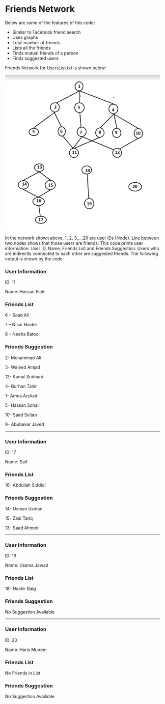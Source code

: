 # Friends Network

Below are some of the features of this code:

* Similar to Facebook friend search
* Uses graphs
* Total number of friends
* Lists all the friends
* Finds mutual friends of a person
* Finds suggested users



Friends Network for UsersList.txt is shown below:

![alt text](https://github.com/meharfatimakhan/Friends-Network/blob/master/Network.PNG?raw=true)


In the network shown above, 1, 2, 3,...,20 are user IDs (Node). Line between two nodes shows that those users are friends. This code prints user information: User ID, Name, Friends List and Friends Suggestion. Users who are indirectly connected to each other are suggested friends. The following output is shown by the code:


### User Information

ID: 11

Name: Hassan Elahi


### Friends List

6 –  Saad Ali

7 –  Nisar Haider

8 –  Neeha Batool


### Friends Suggestion

2- Muhammad Ali

3- Waleed Amjad

12- Kamal Subhani

4- Burhan Tahir

1- Amna Arshad

5- Hassan Sohail

10- Saad Sultan

9- Abubakar Javed

________________________________________________________________________________________________________


### User Information

ID: 17

Name:  Saif


### Friends List

16- Abdullah Siddiqi


### Friends Suggestion

14- Usman Usman

15- Zaid Tariq

13- Saad Ahmed

________________________________________________________________________________________________________

### User Information

ID: 19

Name: Usama Jawad


### Friends List

18- Hashir Baig


### Friends Suggestion

No Suggestion Available

________________________________________________________________________________________________________

### User Information

ID: 20

Name: Haris Muneer


### Friends List

No Friends in List


### Friends Suggestion

No Suggestion Available
